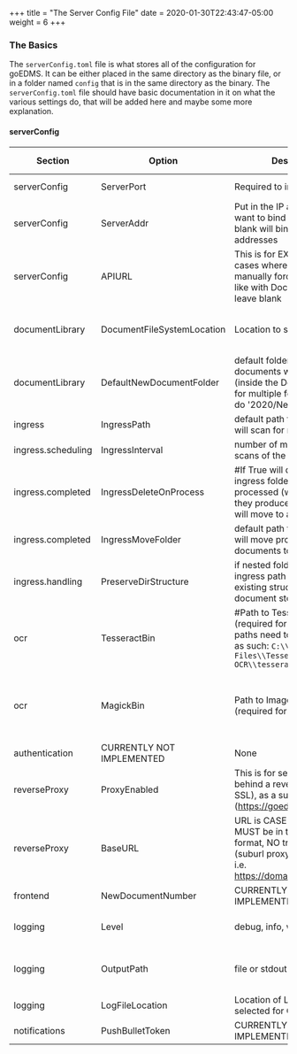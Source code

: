 +++
title = "The Server Config File"
date = 2020-01-30T22:43:47-05:00
weight = 6
+++

### The Basics

The `serverConfig.toml` file is what stores all of the configuration for goEDMS.  It can be either placed in the same directory as the binary file, or in a folder named `config` that is in the same directory as the binary.  The `serverConfig.toml` file should have basic documentation in it on what the various settings do, that will be added here and maybe some more explanation.

#### serverConfig

| Section | Option | Description | Input Format | Notes |
| ------- | ------ | ----------- | ------------ | ----- |
| serverConfig | ServerPort | Required to input as string | String | This is the port you want the server to bind to. |
| serverConfig | ServerAddr | Put in the IP address you want to bind to as string, if blank will bind to all available addresses | String | None |
| serverConfig | APIURL | This is for EXTREME edge cases where you want to manually force the API URL, like with Docker, usually leave blank | String | In format (usually, unless running behind proxy) `http://192.168.1.10:8000` |
| documentLibrary | DocumentFileSystemLocation | Location to store documents | String | Relative or absolute path accepted, the server will convert any relative path to an absolute path. |
| documentLibrary | DefaultNewDocumentFolder | default folder that ingressed documents will be placed in (inside the Document library), for multiple folders deep can do '2020/New' | String | If `PreserveDirStructure` is set to false all files will go in the `New` folder, if it is true, the New folder will be created but not used. |
| ingress | IngressPath | default path that the server will scan for new documents | String | Can be absolute or relative |
| ingress.scheduling | IngressInterval | number of minutes between scans of the ingress folder | Integer | None |
| ingress.completed | IngressDeleteOnProcess | #If True will delete files from ingress folder after processed (will leave ones if they produce error), if false will move to another folder | Boolean | Will move it to folder "done" by default |
| ingress.completed | IngressMoveFolder | default path that the server will move processed ingress documents to | String | None |
| ingress.handling | PreserveDirStructure | if nested folders are in the ingress path will copy that existing structure to document storage | Boolean | None |
| ocr | TesseractBin | #Path to Tesseract binary (required for OCR) #Windows paths need to be formatted as such: `C:\\Program Files\\Tesseract-OCR\\tesseract.exe` | String | Common linux path is `"/usr/bin/tesseract"`
| ocr | MagickBin | Path to ImageMagick (required for OCR) | String | IMPORTANT For linux, the MagickBin command needs to be to the "convert" binary, for Windows it is "magick.exe" |
| authentication | CURRENTLY NOT IMPLEMENTED | None | None |
| reverseProxy | ProxyEnabled | This is for setting up goEDMS behind a reverse Proxy (with SSL), as a subdomain route (https://goedms.domain.com) | String | None |
| reverseProxy | BaseURL | URL is CASE SENSITIVE # MUST be in the subdomain format, NO trailing slash (suburl proxy does not work, i.e. https://domain.com/goedms) | String | None |
| frontend | NewDocumentNumber | CURRENTLY NOT IMPLEMENTED | None | None |
| logging | Level | debug, info, warn, error, fatal | String | Only accepts the description values, nothing else |
| logging | OutputPath | file or stdout | String | Only accepts "file" or "stdout" stdout just outputs it to the shell or syslog |
| logging | LogFileLocation | Location of Log file (if file selected for OutputPath) | String | None |
| notifications | PushBulletToken | CURRENTLY NOT IMPLEMENTED | None | None |
